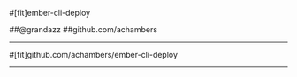 #[fit]ember-cli-deploy

##@grandazz
##github.com/achambers

---

#[fit]github.com/achambers/ember-cli-deploy

---

